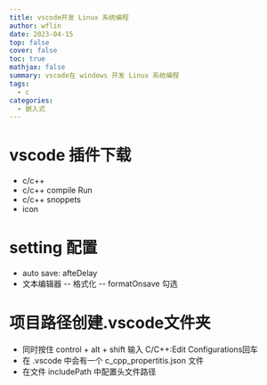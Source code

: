 ```yaml
---
title: vscode开发 Linux 系统编程
author: wflin
date: 2023-04-15
top: false
cover: false
toc: true
mathjax: false
summary: vscode在 windows 开发 Linux 系统编程
tags:
  - c
categories:
  - 嵌入式
---
```


# vscode 插件下载

* c/c++
* c/c++ compile Run
* c/c++ snoppets
* icon

# setting 配置

* auto save: afteDelay
* 文本编辑器 -- 格式化 -- formatOnsave 勾选

# 项目路径创建.vscode文件夹

* 同时按住 control + alt + shift 输入 C/C++:Edit Configurations回车
* 在 .vscode 中会有一个 c_cpp_propertitis.json 文件
* 在文件 includePath 中配置头文件路径 
